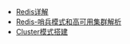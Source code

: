 <!-- docs/_sidebar.md -->
- [Redis详解](/JAVA/Redis/doc/Redis详解.md)
- [Redis-哨兵模式和高可用集群解析](/JAVA/Redis/doc/Redis-哨兵模式和高可用集群解析.md)
- [Cluster模式搭建](/JAVA/Redis/doc/Cluster模式搭建.md)

